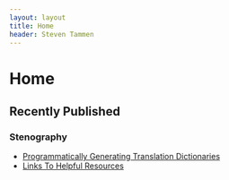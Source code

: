 ```yaml
---
layout: layout
title: Home
header: Steven Tammen
---
```


<h1 class="center"> Home </h1>

## Recently Published

### Stenography

- [Programmatically Generating Translation Dictionaries](http://steventammen.com/stenography/dictionary-generator/)
- [Links To Helpful Resources](http://steventammen.com/stenography/links/)
